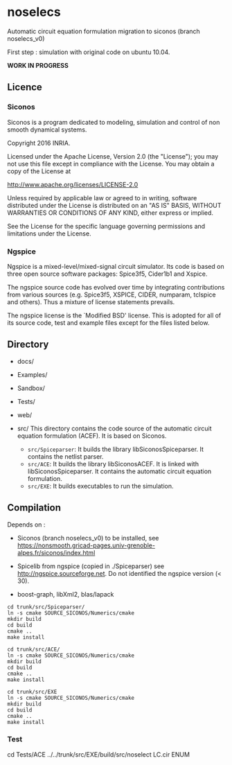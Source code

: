# noselecs

Automatic circuit equation formulation migration to siconos (branch noselecs_v0)

First step : simulation with original code on ubuntu 10.04.

**WORK IN PROGRESS**

## Licence

### Siconos

Siconos is a program dedicated to modeling, simulation and control  of non smooth dynamical systems.

Copyright 2016 INRIA.

Licensed under the Apache License, Version 2.0 (the "License"); you may not use this file except in compliance with the License. You may obtain a copy of the License at

http://www.apache.org/licenses/LICENSE-2.0

 Unless required by applicable law or agreed to in writing, software distributed under the License is distributed on an "AS IS" BASIS, WITHOUT WARRANTIES OR CONDITIONS OF ANY KIND, either express or implied.
 
 See the License for the specific language governing permissions and limitations under the License.

### Ngspice

Ngspice is a mixed-level/mixed-signal circuit simulator. Its code
is based on three open source software packages: Spice3f5, Cider1b1
and Xspice.

The ngspice source code has evolved over time by integrating contributions
from various sources (e.g. Spice3f5, XSPICE, CIDER, numparam, tclspice and
others). Thus a mixture of license statements prevails.

The ngspice license is the `Modified BSD' license. This is adopted for all of
its source code, test and example files except for the files listed below.

## Directory

* docs/
* Examples/
* Sandbox/
* Tests/
* web/

* src/ This directory contains the code source of the automatic circuit
equation formulation (ACEF). It is based on Siconos.

  * `src/Spiceparser`: It builds the library libSiconosSpiceparser. It contains the netlist parser. 
  * `src/ACE`: It builds the library libSiconosACEF. It is linked with libSiconosSpiceparser. It contains the automatic circuit equation formulation.
  * `src/EXE`: It builds executables to run the simulation.

## Compilation

Depends on :

* Siconos (branch noselecs_v0) to be installed, see https://nonsmooth.gricad-pages.univ-grenoble-alpes.fr/siconos/index.html

* Spicelib from ngspice (copied in ./Spiceparser) see http://ngspice.sourceforge.net.  Do not identified the ngspice version (< 30).

* boost-graph, libXml2, blas/lapack

```
cd trunk/src/Spiceparser/
ln -s cmake SOURCE_SICONOS/Numerics/cmake
mkdir build
cd build
cmake ..
make install

cd trunk/src/ACE/
ln -s cmake SOURCE_SICONOS/Numerics/cmake
mkdir build
cd build
cmake ..
make install

cd trunk/src/EXE
ln -s cmake SOURCE_SICONOS/Numerics/cmake
mkdir build
cd build
cmake ..
make install
```

### Test
cd Tests/ACE
../../trunk/src/EXE/build/src/noselect LC.cir ENUM

